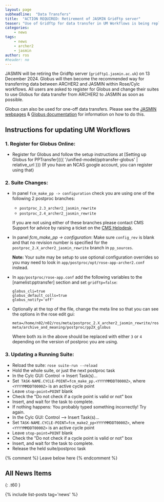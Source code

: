 ```yaml
---
layout: page
subheadline:  "Data Transfers"
title:  "ACTION REQUIRED: Retirement of JASMIN Gridftp server"
teaser: "Use of Gridftp for data transfer in UM Workflows is being replaced with Globus.  All users, currently using Gridftp, must modify their suites to use Globus for data transfer between ARCHER2 and JASMIN."
categories:
    - news
tags:
    - news
    - archer2
    - jasmin
author: ros
#header: no
---
```


JASMIN will be retiring the Gridftp server (`gridftp1.jasmin.ac.uk`) on 13 December 2024.  Globus will then become the recommended way for transferring data between ARCHER2 and JASMIN within Rose/Cylc workflows.  All users are asked to register for Globus and change their suites to use Globus for data transfer from ARCHER2 to JASMIN as soon as possible.

Globus can also be used for one-off data transfers.  Please see the [JASMIN webpages](https://help.jasmin.ac.uk/docs/data-transfer/globus-transfers-with-jasmin/) & [Globus documentation](https://docs.globus.org/) for information on how to do this.

## Instructions for updating UM Workflows

### 1. Register for Globus Online:

* Register for Globus and follow the setup instructions at [Setting up Globus for PPTransfer]({{ '/unified-model/pptransfer-globus' | relative_url }}) (If you have an NCAS google account, you can register using that)

### 2. Suite Changes: 

* In panel `fcm_make_pp -> configuration` check you are using one of the following 2 postproc branches: 
  * `postproc_2.3_archer2_jasmin_rewrite` 
  * `postproc_2.4_archer2_jasmin_rewrite`  
  
  If you are not using either of these branches please contact CMS Support for advice by raising a ticket on the [CMS Helpdesk](https://cms-helpdesk.ncas.ac.uk/).

* In panel *fcm_make_pp -> configuration*:
  Make sure `config_rev` is blank and that no revision number is specified for the `postproc_2.X_archer2_jasmin_rewrite` branch in `pp_sources`.

  **Note:** Your suite may be setup to use optional configuration overrides so you may need to look in `app/postproc/opt/rose-app-archer2.conf` instead.
    
* In `app/postproc/rose-app.conf` add the following variables to the [namelist:pptransfer] section and set `gridftp=false`:
  ```
  globus_cli=true
  globus_default_colls=true
  globus_notify='off'
  ```

* Optionally at the top of the file, change the meta line so that you can see the options in the rose edit gui:
  ```
  meta=/home/n02/n02/ros/meta/postproc_2.X_archer2_jasmin_rewrite/rose-meta/archive_and_meaning/postproc/pp2X_globus
  ```
  Where both `X`s in the above should be replaced with either `3` or `4` depending on the version of postproc you are using.

### 3. Updating a Running Suite:

* Reload the suite: `rose suite-run --reload`
* Hold the whole suite, or just the next postproc task
* In the Cylc GUI: Control -> Insert Task(s)...
* Set` TASK-NAME.CYCLE-POINT=fcm_make_pp.<YYYYMMDDT0000Z>`, where `<YYYYMMDDT0000Z>` is an active cycle point
* Leave `stop-point=POINT` blank
* Check the "Do not check if a cycle point is valid or not" box
* Insert, and wait for the task to complete.
* If nothing happens: You probably typed something incorrectly! Try again.
* In the Cylc GUI: Control --> Insert Task(s)…
* Set `TASK-NAME.CYCLE-POINT=fcm_make2_pp<YYYYMMDDT0000Z>`, where `<YYYYMMDDT0000Z>` is an active cycle point
* Leave `stop-point=POINT` blank
* Check the "Do not check if a cycle point is valid or not" box
* Insert, and wait for the task to complete.
* Release the held suite/postproc task

{% comment %} Leave below here {% endcomment %}
## All News Items
{: .t60 }

{% include list-posts tag='news' %}
